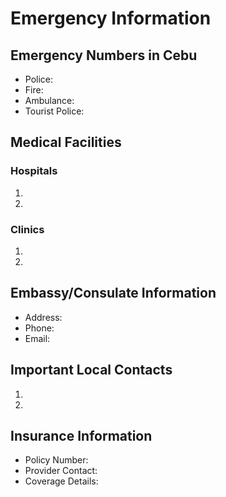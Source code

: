 # Emergency Information

## Emergency Numbers in Cebu
- Police:
- Fire:
- Ambulance:
- Tourist Police:

## Medical Facilities
### Hospitals
1. 
2. 

### Clinics
1. 
2. 

## Embassy/Consulate Information
- Address:
- Phone:
- Email:

## Important Local Contacts
1. 
2. 

## Insurance Information
- Policy Number:
- Provider Contact:
- Coverage Details:
